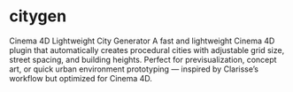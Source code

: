 # citygen
Cinema 4D Lightweight City Generator A fast and lightweight Cinema 4D plugin that automatically creates procedural cities with adjustable grid size, street spacing, and building heights. Perfect for previsualization, concept art, or quick urban environment prototyping — inspired by Clarisse’s workflow but optimized for Cinema 4D. 
